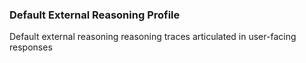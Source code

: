 ### Default External Reasoning Profile

Default external reasoning reasoning traces articulated in user-facing responses
